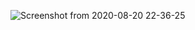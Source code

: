 ![Screenshot from 2020-08-20 22-36-25](https://user-images.githubusercontent.com/55681132/90802925-9a511b80-e335-11ea-91ca-51c923db4f64.png)